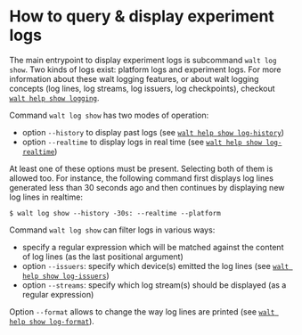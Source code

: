 
# How to query & display experiment logs

The main entrypoint to display experiment logs is subcommand `walt log show`.
Two kinds of logs exist: platform logs and experiment logs.
For more information about these walt logging features, or about walt logging concepts (log lines, log streams,
log issuers, log checkpoints), checkout [`walt help show logging`](logging.md).

Command `walt log show` has two modes of operation:
* option `--history` to display past logs (see [`walt help show log-history`](log-history.md))
* option `--realtime` to display logs in real time (see [`walt help show log-realtime`](log-realtime.md))

At least one of these options must be present.
Selecting both of them is allowed too. For instance, the following command first displays log lines
generated less than 30 seconds ago and then continues by displaying new log lines in realtime:
```
$ walt log show --history -30s: --realtime --platform
```

Command `walt log show` can filter logs in various ways:
* specify a regular expression which will be matched against the content of log lines (as the last positional argument)
* option `--issuers`: specify which device(s) emitted the log lines (see [`walt help show log-issuers`](log-issuers.md))
* option `--streams`: specify which log stream(s) should be displayed (as a regular expression)

Option `--format` allows to change the way log lines are printed (see [`walt help show log-format`](log-format.md)).

